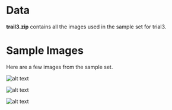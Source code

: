 # Data

**trail3.zip** contains all the images used in the sample set for trial3.

# Sample Images

Here are a few images from the sample set.

![alt text](https://github.com/albertgarcia7149/Undergraduate-ML-Research/blob/master/GANS/W/CapyGAN/Trial1/data/pic_001.jpg "Sample1")

![alt text](https://github.com/albertgarcia7149/Undergraduate-ML-Research/blob/master/GANS/W/CapyGAN/Trial1/data/pic_003.jpg "Sample2")

![alt text](https://github.com/albertgarcia7149/Undergraduate-ML-Research/blob/master/GANS/W/CapyGAN/Trial1/data/pic_020.jpg "Sample3")
